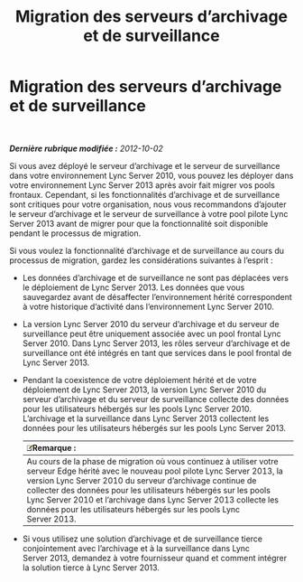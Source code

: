 ﻿---
title: Migration des serveurs d’archivage et de surveillance
TOCTitle: Migration des serveurs d’archivage et de surveillance
ms:assetid: 77831579-df45-4697-b8c5-207b74a07a40
ms:mtpsurl: https://technet.microsoft.com/fr-fr/library/JJ205015(v=OCS.15)
ms:contentKeyID: 49297786
ms.date: 05/20/2016
mtps_version: v=OCS.15
ms.translationtype: HT
---

# Migration des serveurs d’archivage et de surveillance

 

_**Dernière rubrique modifiée :** 2012-10-02_

Si vous avez déployé le serveur d’archivage et le serveur de surveillance dans votre environnement Lync Server 2010, vous pouvez les déployer dans votre environnement Lync Server 2013 après avoir fait migrer vos pools frontaux. Cependant, si les fonctionnalités d’archivage et de surveillance sont critiques pour votre organisation, nous vous recommandons d’ajouter le serveur d’archivage et le serveur de surveillance à votre pool pilote Lync Server 2013 avant de migrer pour que la fonctionnalité soit disponible pendant le processus de migration.

Si vous voulez la fonctionnalité d’archivage et de surveillance au cours du processus de migration, gardez les considérations suivantes à l’esprit :

  - Les données d’archivage et de surveillance ne sont pas déplacées vers le déploiement de Lync Server 2013. Les données que vous sauvegardez avant de désaffecter l’environnement hérité correspondent à votre historique d’activité dans l’environnement Lync Server 2010.

  - La version Lync Server 2010 du serveur d’archivage et du serveur de surveillance peut être uniquement associée avec un pool frontal Lync Server 2010. Dans Lync Server 2013, les rôles serveur d’archivage et de surveillance ont été intégrés en tant que services dans le pool frontal de Lync Server 2013.

  - Pendant la coexistence de votre déploiement hérité et de votre déploiement de Lync Server 2013, la version Lync Server 2010 du serveur d’archivage et du serveur de surveillance collecte des données pour les utilisateurs hébergés sur les pools Lync Server 2010. L’archivage et la surveillance dans Lync Server 2013 collectent les données pour les utilisateurs hébergés sur les pools Lync Server 2013.
    
    <table>
    <thead>
    <tr class="header">
    <th><img src="images/Gg398920.note(OCS.15).gif" title="note" alt="note" />Remarque :</th>
    </tr>
    </thead>
    <tbody>
    <tr class="odd">
    <td>Au cours de la phase de migration où vous continuez à utiliser votre serveur Edge hérité avec le nouveau pool pilote Lync Server 2013, la version Lync Server 2010 du serveur d’archivage continue de collecter des données pour les utilisateurs hébergés sur les pools Lync Server 2010 et l’archivage dans Lync Server 2013 collecte les données pour les utilisateurs hébergés sur les pools Lync Server 2013.</td>
    </tr>
    </tbody>
    </table>


  - Si vous utilisez une solution d’archivage et de surveillance tierce conjointement avec l’archivage et à la surveillance dans Lync Server 2013, demandez à votre fournisseur quand et comment intégrer la solution tierce à Lync Server 2013.

